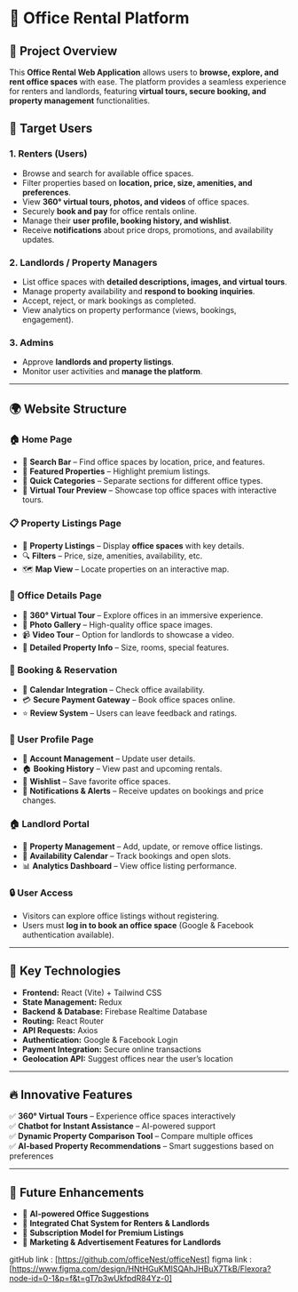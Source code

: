# 🏢 Office Rental Platform

## 📌 Project Overview
This **Office Rental Web Application** allows users to **browse, explore, and rent office spaces** with ease. The platform provides a seamless experience for renters and landlords, featuring **virtual tours, secure booking, and property management** functionalities.

## 🎯 Target Users
### **1. Renters (Users)**
- Browse and search for available office spaces.
- Filter properties based on **location, price, size, amenities, and preferences**.
- View **360° virtual tours, photos, and videos** of office spaces.
- Securely **book and pay** for office rentals online.
- Manage their **user profile, booking history, and wishlist**.
- Receive **notifications** about price drops, promotions, and availability updates.

### **2. Landlords / Property Managers**
- List office spaces with **detailed descriptions, images, and virtual tours**.
- Manage property availability and **respond to booking inquiries**.
- Accept, reject, or mark bookings as completed.
- View analytics on property performance (views, bookings, engagement).

### **3. Admins**
- Approve **landlords and property listings**.
- Monitor user activities and **manage the platform**.

---

## 🌍 Website Structure

### **🏠 Home Page**
- 🔎 **Search Bar** – Find office spaces by location, price, and features.
- 🌟 **Featured Properties** – Highlight premium listings.
- 📂 **Quick Categories** – Separate sections for different office types.
- 🎥 **Virtual Tour Preview** – Showcase top office spaces with interactive tours.

### **📋 Property Listings Page**
- 🏢 **Property Listings** – Display **office spaces** with key details.
- 🔍 **Filters** – Price, size, amenities, availability, etc.
- 🗺️ **Map View** – Locate properties on an interactive map.

### **🏢 Office Details Page**
- 🔄 **360° Virtual Tour** – Explore offices in an immersive experience.
- 📸 **Photo Gallery** – High-quality office space images.
- 📹 **Video Tour** – Option for landlords to showcase a video.
- 📑 **Detailed Property Info** – Size, rooms, special features.

### **📅 Booking & Reservation**
- 📆 **Calendar Integration** – Check office availability.
- 💳 **Secure Payment Gateway** – Book office spaces online.
- ⭐ **Review System** – Users can leave feedback and ratings.

### **👤 User Profile Page**
- 📝 **Account Management** – Update user details.
- 🏠 **Booking History** – View past and upcoming rentals.
- 💙 **Wishlist** – Save favorite office spaces.
- 🔔 **Notifications & Alerts** – Receive updates on bookings and price changes.

### **🏠 Landlord Portal**
- 📑 **Property Management** – Add, update, or remove office listings.
- 📅 **Availability Calendar** – Track bookings and open slots.
- 📊 **Analytics Dashboard** – View office listing performance.

### **🔒 User Access**
- Visitors can explore office listings without registering.
- Users must **log in to book an office space** (Google & Facebook authentication available).

---

## 🚀 Key Technologies
- **Frontend:** React (Vite) + Tailwind CSS  
- **State Management:** Redux  
- **Backend & Database:** Firebase Realtime Database  
- **Routing:** React Router  
- **API Requests:** Axios  
- **Authentication:** Google & Facebook Login  
- **Payment Integration:** Secure online transactions  
- **Geolocation API:** Suggest offices near the user’s location  

---

## 🔥 Innovative Features
✅ **360° Virtual Tours** – Experience office spaces interactively  
✅ **Chatbot for Instant Assistance** – AI-powered support  
✅ **Dynamic Property Comparison Tool** – Compare multiple offices  
✅ **AI-based Property Recommendations** – Smart suggestions based on preferences  

---

## 🎯 Future Enhancements
- 🏢 **AI-powered Office Suggestions**  
- 💬 **Integrated Chat System for Renters & Landlords**  
- 📅 **Subscription Model for Premium Listings**  
- 📢 **Marketing & Advertisement Features for Landlords**  

gitHub link : [https://github.com/officeNest/officeNest]
figma link : [https://www.figma.com/design/HNtHGuKMISQAhJHBuX7TkB/Flexora?node-id=0-1&p=f&t=gT7p3wUkfpdR84Yz-0]
